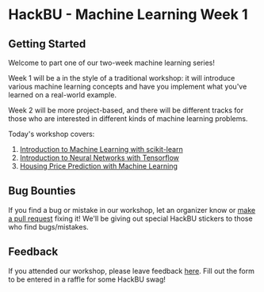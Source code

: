 # HackBU - Machine Learning Week 1

## Getting Started

Welcome to part one of our two-week machine learning series!

Week 1 will be a in the style of a traditional workshop: it will introduce various machine learning concepts and have you implement what you've learned on a real-world example.

Week 2 will be more project-based, and there will be different tracks for those who are interested in different kinds of machine learning problems.

Today's workshop covers:
1. [Introduction to Machine Learning with scikit-learn](https://colab.research.google.com/github/HackBinghamton/MachineLearningWorkshopWeek1/blob/master/intro_ml_scikit.ipynb)
2. [Introduction to Neural Networks with Tensorflow](https://colab.research.google.com/github/HackBinghamton/MachineLearningWorkshopWeek1/blob/master/intro_neural_networks_tf.ipynb)
3. [Housing Price Prediction with Machine Learning](https://colab.research.google.com/github/HackBinghamton/MachineLearningWorkshopWeek1/blob/master/housing_price_prediction.ipynb)

## Bug Bounties

If you find a bug or mistake in our workshop, let an organizer know or [make a pull request](https://github.com/HackBinghamton/IntroToProgrammingWorkshop/blob/master/making_a_pull_request.md) fixing it! We'll be giving out special HackBU stickers to those who find bugs/mistakes.

## Feedback

If you attended our workshop, please leave feedback [here](https://forms.gle/fcUAgJZEey5D2uuUA). Fill out the form to be entered in a raffle for some HackBU swag!
